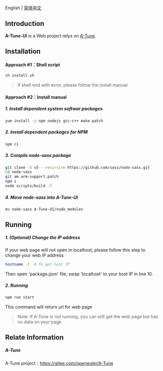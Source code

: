 English | [简体中文](./README.md)

## Introduction

**A-Tune-UI** is a Web project relys on [A-Tune](https://gitee.com/openeuler/A-Tune).



## Installation

#### Approach #1：Shell script

```bash
sh install.sh
```
> If shell end with error, please follow the install manual


#### Approach #2：Install manual

##### 1. Install dependent system softwar packages

```bash
yum install -y npm nodejs gcc-c++ make patch
```

##### 2. Install dependent packages for NPM

```bash
npm ci
```
##### 3. Compile node-sass package

```bash
git clone -b v5 --recursive https://github.com/sass/node-sass.git
cd node-sass
git am arm-support.patch
npm i
node scripts/build -f
```

##### 4. Move node-sass into A-Tune-UI

```bash
mv node-sass A-Tune-UI/node_modules
```



## Running

##### 1. (Optional) Change the IP address

If your web page will not open in localhost, please follow this step to change your web IP address

```bash
hostname -I  # To get host IP
```
Then open 'package.json' file, swap 'localhost' to your host IP in line 10.
##### 2. Running
```bash
npm run start
```
This command will return url for web page

> Note: If A-Tune is not running, you can still get the web page but has no data on your page



## Relate Information

##### A-Tune
A-Tune project：https://gitee.com/openeuler/A-Tune
